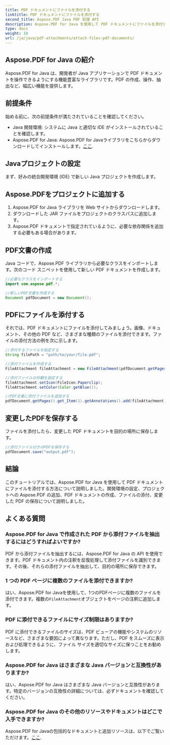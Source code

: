 ```yaml
---
title: PDF ドキュメントにファイルを添付する
linktitle: PDF ドキュメントにファイルを添付する
second_title: Aspose.PDF Java PDF 処理 API
description: Aspose.PDF for Java を使用して PDF ドキュメントにファイルを添付する方法を学びます。ステップバイステップのガイドにより、PDF の操作が簡単になります。
type: docs
weight: 10
url: /ja/java/pdf-attachments/attach-files-pdf-documents/
---
```


## Aspose.PDF for Java の紹介

Aspose.PDF for Java は、開発者が Java アプリケーションで PDF ドキュメントを操作できるようにする機能豊富なライブラリです。PDF の作成、操作、抽出など、幅広い機能を提供します。

## 前提条件

始める前に、次の前提条件が満たされていることを確認してください。

- Java 開発環境: システムに Java と適切な IDE がインストールされていることを確認します。
-  Aspose.PDF for Java: Aspose.PDF for Javaライブラリをこちらからダウンロードしてインストールします。[ここ](https://releases.aspose.com/pdf/java/).

## Javaプロジェクトの設定

まず、好みの統合開発環境 (IDE) で新しい Java プロジェクトを作成します。

## Aspose.PDFをプロジェクトに追加する

1. Aspose.PDF for Java ライブラリを Web サイトからダウンロードします。
2. ダウンロードした JAR ファイルをプロジェクトのクラスパスに追加します。
3. Aspose.PDF ドキュメントで指定されているように、必要な依存関係を追加する必要もある場合があります。

## PDF文書の作成

Java コードで、Aspose.PDF ライブラリから必要なクラスをインポートします。次のコード スニペットを使用して新しい PDF ドキュメントを作成します。

```java
//必要なクラスをインポートする
import com.aspose.pdf.*;

//新しいPDF文書を作成する
Document pdfDocument = new Document();
```

## PDFにファイルを添付する

それでは、PDF ドキュメントにファイルを添付してみましょう。画像、ドキュメント、その他の PDF など、さまざまな種類のファイルを添付できます。ファイルの添付方法の例を次に示します。

```java
//添付するファイルを指定する
String filePath = "path/to/your/file.pdf";

//添付ファイルを作成する
FileAttachment fileAttachment = new FileAttachment(pdfDocument.getPages().get_Item(1), filePath);

//添付ファイルの外観を設定する
fileAttachment.setIcon(FileIcon.Paperclip);
fileAttachment.setColor(Color.getBlue());

//PDF文書に添付ファイルを追加する
pdfDocument.getPages().get_Item(1).getAnnotations().add(fileAttachment);
```

## 変更したPDFを保存する

ファイルを添付したら、変更した PDF ドキュメントを目的の場所に保存します。

```java
//添付ファイル付きのPDFを保存する
pdfDocument.save("output.pdf");
```

## 結論

このチュートリアルでは、Aspose.PDF for Java を使用して PDF ドキュメントにファイルを添付する方法について説明しました。開発環境の設定、プロジェクトへの Aspose.PDF の追加、PDF ドキュメントの作成、ファイルの添付、変更した PDF の保存について説明しました。

## よくある質問

### Aspose.PDF for Java で作成された PDF から添付ファイルを抽出するにはどうすればよいですか?

PDF から添付ファイルを抽出するには、Aspose.PDF for Java の API を使用できます。PDF ドキュメント内の注釈を反復処理して添付ファイルを識別できます。その後、それらの添付ファイルを抽出して、目的の場所に保存できます。

### 1 つの PDF ページに複数のファイルを添付できますか?

はい、Aspose.PDF for Javaを使用して、1つのPDFページに複数のファイルを添付できます。複数の`FileAttachment`オブジェクトをページの注釈に追加します。

### PDF に添付できるファイルにサイズ制限はありますか?

PDF に添付できるファイルのサイズは、PDF ビューアの機能やシステムのリソースなど、さまざまな要因によって異なります。ただし、PDF をスムーズに表示および処理できるように、ファイル サイズを適切なサイズに保つことをお勧めします。

### Aspose.PDF for Java はさまざまな Java バージョンと互換性がありますか?

はい、Aspose.PDF for Java はさまざまな Java バージョンと互換性があります。特定のバージョンの互換性の詳細については、必ずドキュメントを確認してください。

### Aspose.PDF for Java のその他のリソースやドキュメントはどこで入手できますか?

Aspose.PDF for Javaの包括的なドキュメントと追加リソースは、以下でご覧いただけます。[ここ](https://reference.aspose.com/pdf/java/).
